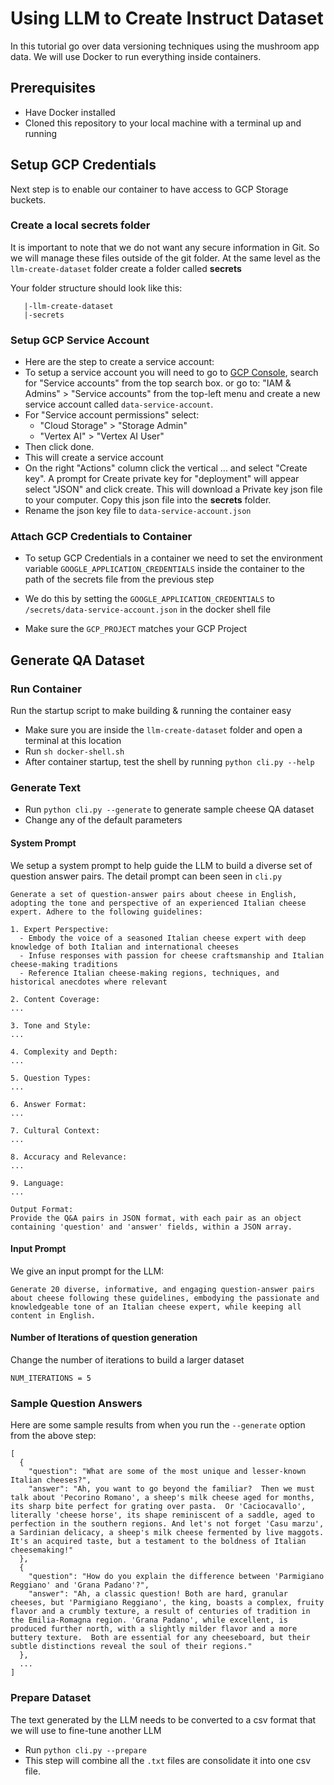 # Using LLM to Create Instruct Dataset

In this tutorial go over data versioning techniques using the mushroom app data. We will use Docker to run everything inside containers.

## Prerequisites
* Have Docker installed
* Cloned this repository to your local machine with a terminal up and running

## Setup GCP Credentials
Next step is to enable our container to have access to GCP Storage buckets. 

### Create a local **secrets** folder

It is important to note that we do not want any secure information in Git. So we will manage these files outside of the git folder. At the same level as the `llm-create-dataset` folder create a folder called **secrets**

Your folder structure should look like this:
```
   |-llm-create-dataset
   |-secrets
```

### Setup GCP Service Account
- Here are the step to create a service account:
- To setup a service account you will need to go to [GCP Console](https://console.cloud.google.com/home/dashboard), search for  "Service accounts" from the top search box. or go to: "IAM & Admins" > "Service accounts" from the top-left menu and create a new service account called `data-service-account`. 
- For "Service account permissions" select:
    - "Cloud Storage" > "Storage Admin"
    - "Vertex AI" > "Vertex AI User"
- Then click done.
- This will create a service account
- On the right "Actions" column click the vertical ... and select "Create key". A prompt for Create private key for "deployment" will appear select "JSON" and click create. This will download a Private key json file to your computer. Copy this json file into the **secrets** folder.
- Rename the json key file to `data-service-account.json`


### Attach GCP Credentials to Container
- To setup GCP Credentials in a container we need to set the environment variable `GOOGLE_APPLICATION_CREDENTIALS` inside the container to the path of the secrets file from the previous step

- We do this by setting the `GOOGLE_APPLICATION_CREDENTIALS` to `/secrets/data-service-account.json` in the docker shell file
- Make sure the `GCP_PROJECT` matches your GCP Project

## Generate QA Dataset

### Run Container
Run the startup script to make building & running the container easy

- Make sure you are inside the `llm-create-dataset` folder and open a terminal at this location
- Run `sh docker-shell.sh`
- After container startup, test the shell by running `python cli.py --help`

### Generate Text
- Run `python cli.py --generate` to generate sample cheese QA dataset
- Change any of the default parameters

#### System Prompt

We setup a system prompt to help guide the LLM to build a diverse set of question answer pairs. The detail prompt can been seen in `cli.py`

```
Generate a set of question-answer pairs about cheese in English, adopting the tone and perspective of an experienced Italian cheese expert. Adhere to the following guidelines:

1. Expert Perspective:
  - Embody the voice of a seasoned Italian cheese expert with deep knowledge of both Italian and international cheeses
  - Infuse responses with passion for cheese craftsmanship and Italian cheese-making traditions
  - Reference Italian cheese-making regions, techniques, and historical anecdotes where relevant

2. Content Coverage:
...

3. Tone and Style:
...

4. Complexity and Depth:
...

5. Question Types:
...

6. Answer Format:
...

7. Cultural Context:
...

8. Accuracy and Relevance:
...

9. Language:
...

Output Format:
Provide the Q&A pairs in JSON format, with each pair as an object containing 'question' and 'answer' fields, within a JSON array.
```

#### Input Prompt

We give an input prompt for the LLM:

```
Generate 20 diverse, informative, and engaging question-answer pairs about cheese following these guidelines, embodying the passionate and knowledgeable tone of an Italian cheese expert, while keeping all content in English.
```

#### Number of Iterations of question generation

Change the number of iterations to build a larger dataset
```
NUM_ITERATIONS = 5
```

### Sample Question Answers

Here are some sample results from when you run the `--generate` option from the above step:

```
[
  {
    "question": "What are some of the most unique and lesser-known Italian cheeses?",
    "answer": "Ah, you want to go beyond the familiar?  Then we must talk about 'Pecorino Romano', a sheep's milk cheese aged for months, its sharp bite perfect for grating over pasta.  Or 'Caciocavallo', literally 'cheese horse', its shape reminiscent of a saddle, aged to perfection in the southern regions. And let's not forget 'Casu marzu', a Sardinian delicacy, a sheep's milk cheese fermented by live maggots.  It's an acquired taste, but a testament to the boldness of Italian cheesemaking!"
  },
  {
    "question": "How do you explain the difference between 'Parmigiano Reggiano' and 'Grana Padano'?",
    "answer": "Ah, a classic question! Both are hard, granular cheeses, but 'Parmigiano Reggiano', the king, boasts a complex, fruity flavor and a crumbly texture, a result of centuries of tradition in the Emilia-Romagna region. 'Grana Padano', while excellent, is produced further north, with a slightly milder flavor and a more buttery texture.  Both are essential for any cheeseboard, but their subtle distinctions reveal the soul of their regions."
  },
  ...
]
```

### Prepare Dataset
The text generated by the LLM needs to be converted to a csv format that we will use to fine-tune another LLM

- Run `python cli.py --prepare`
- This step will combine all the `.txt` files are consolidate it into one csv file.







